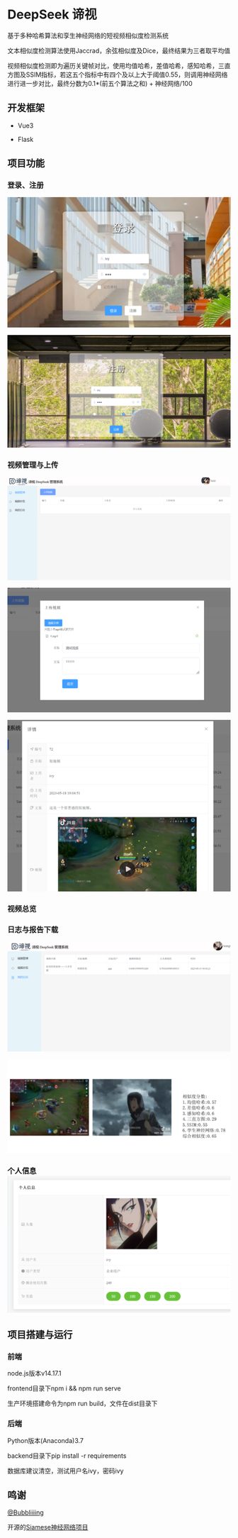 # DeepSeek 谛视

基于多种哈希算法和孪生神经网络的短视频相似度检测系统

文本相似度检测算法使用Jaccrad，余弦相似度及Dice，最终结果为三者取平均值

视频相似度检测即为遍历关键帧对比，使用均值哈希，差值哈希，感知哈希，三直方图及SSIM指标，若这五个指标中有四个及以上大于阈值0.55，则调用神经网络进行进一步对比，最终分数为0.1*(前五个算法之和) + 神经网络/100

## 开发框架

- Vue3

- Flask

## 项目功能

### 登录、注册

![2](resrc/2.png)

![1](resrc/1.png)

### 视频管理与上传

![3](resrc/3.png)

![4](resrc/4.png)

![5](resrc/5.png)

### 视频总览

### 日志与报告下载

![6](resrc/6.png)

![8](resrc/8.png)

### 个人信息![9](resrc/9.png)

## 项目搭建与运行

### 前端

node.js版本v14.17.1

frontend目录下npm i && npm run serve

生产环境搭建命令为npm run build，文件在dist目录下

### 后端

Python版本(Anaconda)3.7

backend目录下pip install -r requirements

数据库建议清空，测试用户名ivy，密码ivy

## 鸣谢

[@Bubbliiiing](https://github.com/bubbliiiing)

开源的[Siamese神经网络项目](https://github.com/bubbliiiing/Siamese-keras)